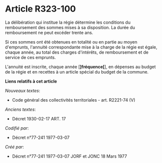 # Article R323-100

La délibération qui institue la régie détermine les conditions du remboursement des sommes mises à sa disposition. La durée
du remboursement ne peut excéder trente ans.

Si ces sommes ont été obtenues en totalité ou en partie au moyen d'emprunts, l'annuité correspondante mise à la charge de la
régie est égale, chaque année, au total des charges d'intérêts, de remboursement et de service de ces emprunts.

L'annuité est inscrite, chaque année [**]fréquence[**], en dépenses au budget de la régie et en recettes à un article spécial
du budget de la commune.

**Liens relatifs à cet article**

_Nouveaux textes_:

  - Code général des collectivités territoriales - art. R2221-74 (V)

_Anciens textes_:

  - Décret  1930-02-17 ART. 17

_Codifié par_:

  - Décret n°77-241 1977-03-07

_Créé par_:

  - Décret n°77-241 1977-03-07 JORF et JONC 18 Mars 1977
